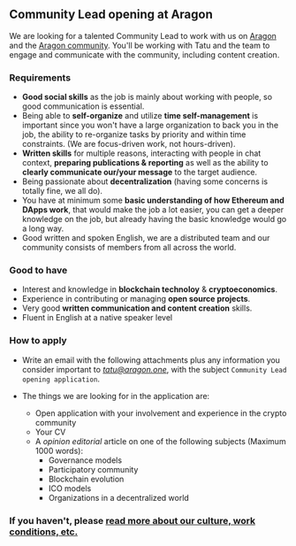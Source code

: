 ## Community Lead opening at Aragon

We are looking for a talented Community Lead to work with us on [Aragon](https://aragon.one) and the [Aragon community](https://aragon.chat). You'll be working with Tatu and the team to engage and communicate with the community, including content creation.

### Requirements

- **Good social skills** as the job is mainly about working with people, so good communication is essential.
- Being able to **self-organize** and utilize **time self-management** is important since you won't have a large organization to back you in the job, the ability to re-organize tasks by priority and within time constraints. (We are focus-driven work, not hours-driven).
- **Written skills** for multiple reasons, interacting with people in chat context, **preparing publications & reporting** as well as the ability to **clearly communicate our/your message** to the target audience.
- Being passionate about **decentralization** (having some concerns is totally fine, we all do).
- You have at minimum some **basic understanding of how Ethereum and DApps work**, that would make the job a lot easier, you can get a deeper knowledge on the job, but already having the basic knowledge would go a long way.
- Good written and spoken English, we are a distributed team and our community consists of members from all across the world.

### Good to have

- Interest and knowledge in **blockchain technoloy** & **cryptoeconomics**.
- Experience in contributing or managing **open source projects**.
- Very good **written communication and content creation** skills.
- Fluent in English at a native speaker level

### How to apply

- Write an email with the following attachments plus any information you consider important to *tatu@aragon.one*, with the subject `Community Lead opening application`.

- The things we are looking for in the application are:

  - Open application with your involvement and experience in the crypto community
  - Your CV
  - A _opinion editorial_ article on one of the following subjects (Maximum 1000 words):
    - Governance models
    - Participatory community
    - Blockchain evolution
    - ICO models
    - Organizations in a decentralized world
    
### If you haven't, please [read more about our culture, work conditions, etc.](/README.md)

